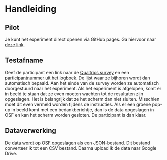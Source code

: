 # Handleiding

## Pilot
Je kunt het experiment direct openen via GitHub pages. Ga hiervoor naar [deze link](https://kemaeri.github.io/ldt-dutch/).

## Testafname
Geef de participant een link naar de [Qualtrics survey](https://rug.eu.qualtrics.com/jfe/form/SV_abMYpCjhD4CARDM) en een [participantnummer uit het logboek](https://docs.google.com/spreadsheets/d/1xGSiiJm1A-MoZm2qRi1O4dlSQguSb_KdlU0Y-zu_NPo/edit?usp=drive_link). De lijst waar ze bijhoren wordt dan automatisch bepaald.
Aan het einde van de survey worden ze automatisch doorgestuurd naar het experiment.
Als het experiment is afgelopen, komt er in beeld te staan dat ze even moeten wachten tot de resultaten zijn opgeslagen. Het is belangrijk dat ze het scherm dan niet sluiten. Misschien moet dit even vermeld worden tijdens de instructies.
Als er een groene pop-up in beeld komt met een bedankberichtje, dan is de data opgeslagen in OSF en kan het scherm worden gesloten. De participant is dan klaar.

## Dataverwerking
De [data wordt op OSF opgeslagen](https://osf.io/drhw6/files/osfstorage?view_only=e255ef1c82f649c3855d167fba97772e) als een JSON-bestand. Dit bestand converteer ik tot een CSV bestand. Daarna upload ik de data naar Google Drive.


